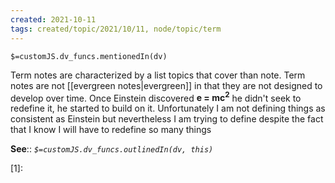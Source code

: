 ```yaml
---
created: 2021-10-11
tags: created/topic/2021/10/11, node/topic/term
---
```

`$=customJS.dv_funcs.mentionedIn(dv)`


Term notes are characterized by a list topics that cover than note. Term notes are not [[evergreen notes|evergreen]] in that they are not designed to develop over time. Once Einstein discovered **e = mc<sup>2</sup>** he didn't seek to redefine it, he started to build on it. Unfortunately I am not defining things as consistent as Einstein but nevertheless I am trying to define despite the fact that I know I will have to redefine so many things

**See**::
*`$=customJS.dv_funcs.outlinedIn(dv, this)`*

[1]: